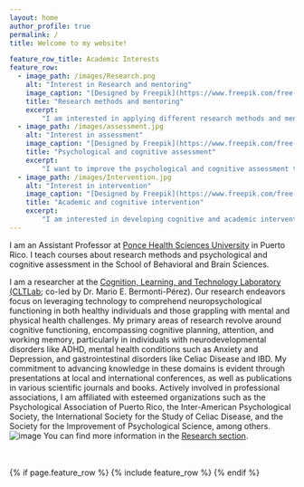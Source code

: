 ```yaml
---
layout: home
author_profile: true
permalink: /
title: Welcome to my website!

feature_row_title: Academic Interests
feature_row:
  - image_path: /images/Research.png
    alt: "Interest in Research and mentoring"
    image_caption: "[Designed by Freepik](https://www.freepik.com/free-photo/young-woman-sitting-library-using-books-computer_5495048.htm)"
    title: "Research methods and mentoring"
    excerpt:
        "I am interested in applying different research methods and mentoring students."
  - image_path: /images/assessment.jpg
    alt: "Interest in assessment"
    image_caption: "[Designed by Freepik](https://www.freepik.com/free-photo/kid-doing-occupational-therapy-session_18036573.htm?query=psychological&from_query=psychological+assessment)"
    title: "Psychological and cognitive assessment"
    excerpt:
        "I want to improve the psychological and cognitive assessment techniques."
  - image_path: /images/Intervention.jpg
    alt: "Interest in intervention"
    image_caption: "[Designed by Freepik](https://www.freepik.com/free-photo/young-woman-doing-speech-therapy-with-little-boy_18683349.htm#query=psychology%20child&position=46&from_view=search)"
    title: "Academic and cognitive intervention"
    excerpt:
        "I am interested in developing cognitive and academic interventions for school and university populations."
---
```


I am an Assistant Professor at [Ponce Health Sciences University](https://www.psm.edu/) in Puerto Rico. I teach courses about research methods and psychological and cognitive assessment in the School of Behavioral and Brain Sciences.

I am a researcher at the [Cognition, Learning, and Technology Laboratory (CLTLab](https://cognition-learning-tech-lab.github.io/); co-led by Dr. Mario E. Bermonti-Pérez). Our research endeavors focus on leveraging technology to comprehend neuropsychological functioning in both healthy individuals and those grappling with mental and physical health challenges. My primary areas of research revolve around cognitive functioning, encompassing cognitive planning, attention, and working memory, particularly in individuals with neurodevelopmental disorders like ADHD, mental health conditions such as Anxiety and Depression, and gastrointestinal disorders like Celiac Disease and IBD. My commitment to advancing knowledge in these domains is evident through presentations at local and international conferences, as well as publications in various scientific journals and books. Actively involved in professional associations, I am affiliated with esteemed organizations such as the Psychological Association of Puerto Rico, the Inter-American Psychological Society, the International Society for the Study of Celiac Disease, and the Society for the Improvement of Psychological Science, among others.![image](https://github.com/g-cordero/g-cordero.github.io/assets/67489172/940075ef-a50f-4622-9800-89e5aabbe693)
You can find more information in the <a href="{{ site.url }}{{ site.baseurl }}/research">Research section</a>.


<!-- Delete next line if you prefer not to have a feature row. -->
<br />
<br />
{% if page.feature_row %}
  {% include feature_row %}
{% endif %}
<!-- Delete previous lines if you prefer not to have a feature row. -->
